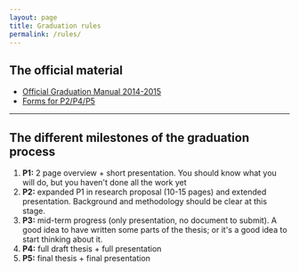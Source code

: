 ```yaml
---
layout: page
title: Graduation rules
permalink: /rules/
---
```


## The official material

  - [Official Graduation Manual 2014-2015](http://studenten.tudelft.nl/fileadmin/Files/studentenportal/os/BKspecifiek/Graduation_Manual_Geomatics_2014-2015.pdf)
  - [Forms for P2/P4/P5](http://studenten.tudelft.nl/en/students/faculty-specific/architecture/forms/)

- - - 

## The different milestones of the graduation process 

  1. __P1:__ 2 page overview + short presentation. You should know what you will do, but you haven't done all the work yet 
  1. __P2:__ expanded P1 in research proposal (10-15 pages) and extended presentation. Background and methodology should be clear at this stage.
  1. __P3:__ mid-term progress (only presentation, no document to submit). A good idea to have written some parts of the thesis; or it's a good idea to start thinking about it.
  1. __P4:__ full draft thesis + full presentation
  1. __P5:__ final thesis + final presentation